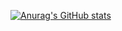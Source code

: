 [![Anurag's GitHub stats](https://github-readme-stats.vercel.app/api?username=Moxiner)](https://github.com/anuraghazra/github-readme-stats)
